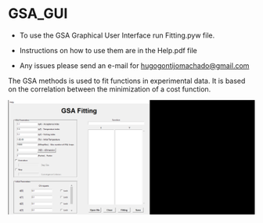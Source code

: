# GSA_GUI

- To use the GSA Graphical User Interface run Fitting.pyw file.

- Instructions on how to use them are in the Help.pdf file

- Any issues please send an e-mail for hugogontijomachado@gmail.com

The GSA methods is used to fit functions in experimental data.
It is based on the correlation between the minimization of a cost function.

<img src="/doc/gsaGui.gif?raw=true" align="center">

